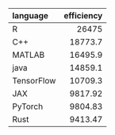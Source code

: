 | language   |   efficiency |
|:-----------|-------------:|
| R          |     26475    |
| C++        |     18773.7  |
| MATLAB     |     16495.9  |
| java       |     14859.1  |
| TensorFlow |     10709.3  |
| JAX        |      9817.92 |
| PyTorch    |      9804.83 |
| Rust       |      9413.47 |